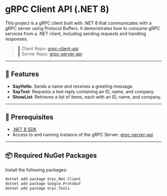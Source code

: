 # gRPC Client API (.NET 8)

This project is a gRPC client built with .NET 8 that communicates with a gRPC server using Protocol Buffers. It demonstrates how to consume gRPC services from a .NET client, including sending requests and handling responses.

> 🔗 Client Repo: [grpc-client-api](https://github.com/iamhasibulhasan/grpc-client-api)  
> 🔗 Server Repo: [grpc-server-api](https://github.com/iamhasibulhasan/grpc-server-api)

---

## 🚀 Features

- **SayHello**: Sends a name and receives a greeting message.
- **SayTest**: Requests a test reply containing an ID, name, and company.
- **ShowList**: Retrieves a list of items, each with an ID, name, and company.

---

## 🧰 Prerequisites

- [.NET 8 SDK](https://dotnet.microsoft.com/download/dotnet/8.0)
- Access to and running instance of the gRPC Server:
  [grpc-server-api](https://github.com/iamhasibulhasan/grpc-server-api)

---

## 📦 Required NuGet Packages

Install the following packages:

```bash
dotnet add package Grpc.Net.Client
dotnet add package Google.Protobuf
dotnet add package Grpc.Tools
```
